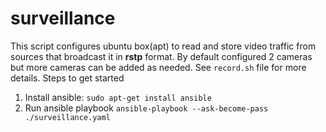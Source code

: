 # surveillance
This script configures ubuntu box(apt) to read and store video traffic from sources that broadcast it in __rstp__ format.
By default configured 2 cameras but more cameras can be added as needed. See `record.sh` file for more details.
Steps to get started
1. Install ansible: `sudo apt-get install ansible`
2. Run ansible playbook `ansible-playbook --ask-become-pass ./surveillance.yaml`